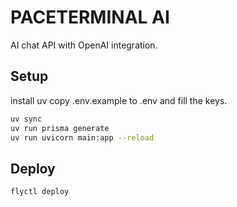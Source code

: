 # PACETERMINAL AI

AI chat API with OpenAI integration.

## Setup

install uv
copy .env.example to .env and fill the keys.

```bash
uv sync
uv run prisma generate
uv run uvicorn main:app --reload
```

## Deploy

```bash
flyctl deploy
```
